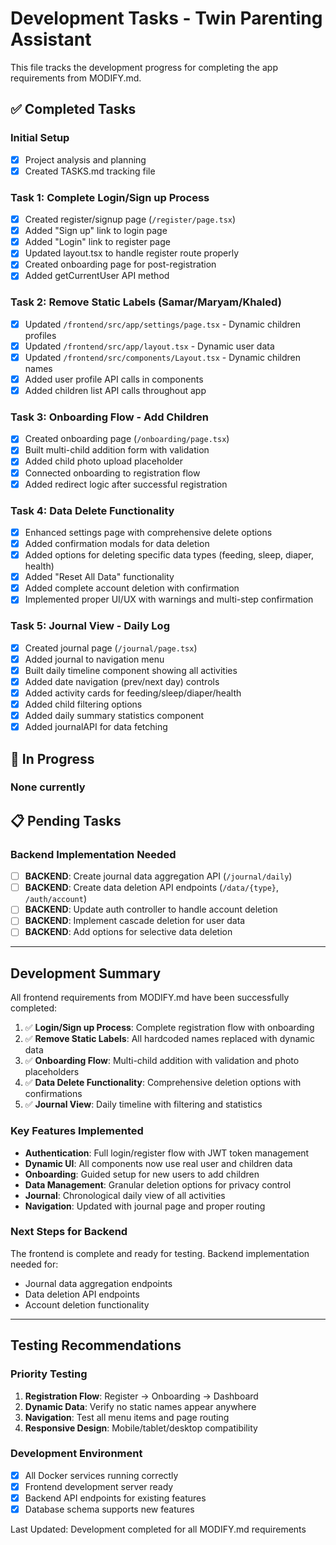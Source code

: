 # Development Tasks - Twin Parenting Assistant

This file tracks the development progress for completing the app requirements from MODIFY.md.

## ✅ Completed Tasks

### Initial Setup
- [x] Project analysis and planning
- [x] Created TASKS.md tracking file

### Task 1: Complete Login/Sign up Process
- [x] Created register/signup page (`/register/page.tsx`)
- [x] Added "Sign up" link to login page
- [x] Added "Login" link to register page
- [x] Updated layout.tsx to handle register route properly
- [x] Created onboarding page for post-registration
- [x] Added getCurrentUser API method

### Task 2: Remove Static Labels (Samar/Maryam/Khaled)
- [x] Updated `/frontend/src/app/settings/page.tsx` - Dynamic children profiles
- [x] Updated `/frontend/src/app/layout.tsx` - Dynamic user data
- [x] Updated `/frontend/src/components/Layout.tsx` - Dynamic children names
- [x] Added user profile API calls in components
- [x] Added children list API calls throughout app

### Task 3: Onboarding Flow - Add Children
- [x] Created onboarding page (`/onboarding/page.tsx`)
- [x] Built multi-child addition form with validation
- [x] Added child photo upload placeholder
- [x] Connected onboarding to registration flow
- [x] Added redirect logic after successful registration

### Task 4: Data Delete Functionality
- [x] Enhanced settings page with comprehensive delete options
- [x] Added confirmation modals for data deletion
- [x] Added options for deleting specific data types (feeding, sleep, diaper, health)
- [x] Added "Reset All Data" functionality
- [x] Added complete account deletion with confirmation
- [x] Implemented proper UI/UX with warnings and multi-step confirmation

### Task 5: Journal View - Daily Log
- [x] Created journal page (`/journal/page.tsx`)
- [x] Added journal to navigation menu
- [x] Built daily timeline component showing all activities
- [x] Added date navigation (prev/next day) controls
- [x] Added activity cards for feeding/sleep/diaper/health
- [x] Added child filtering options
- [x] Added daily summary statistics component
- [x] Added journalAPI for data fetching

## 🚧 In Progress

### None currently

## 📋 Pending Tasks

### Backend Implementation Needed
- [ ] **BACKEND**: Create journal data aggregation API (`/journal/daily`)
- [ ] **BACKEND**: Create data deletion API endpoints (`/data/{type}`, `/auth/account`)
- [ ] **BACKEND**: Update auth controller to handle account deletion
- [ ] **BACKEND**: Implement cascade deletion for user data
- [ ] **BACKEND**: Add options for selective data deletion

---

## Development Summary

All frontend requirements from MODIFY.md have been successfully completed:

1. ✅ **Login/Sign up Process**: Complete registration flow with onboarding
2. ✅ **Remove Static Labels**: All hardcoded names replaced with dynamic data
3. ✅ **Onboarding Flow**: Multi-child addition with validation and photo placeholders
4. ✅ **Data Delete Functionality**: Comprehensive deletion options with confirmations
5. ✅ **Journal View**: Daily timeline with filtering and statistics

### Key Features Implemented
- **Authentication**: Full login/register flow with JWT token management
- **Dynamic UI**: All components now use real user and children data
- **Onboarding**: Guided setup for new users to add children
- **Data Management**: Granular deletion options for privacy control
- **Journal**: Chronological daily view of all activities
- **Navigation**: Updated with journal page and proper routing

### Next Steps for Backend
The frontend is complete and ready for testing. Backend implementation needed for:
- Journal data aggregation endpoints
- Data deletion API endpoints
- Account deletion functionality

---

## Testing Recommendations

### Priority Testing
1. **Registration Flow**: Register → Onboarding → Dashboard
2. **Dynamic Data**: Verify no static names appear anywhere
3. **Navigation**: Test all menu items and page routing
4. **Responsive Design**: Mobile/tablet/desktop compatibility

### Development Environment
- [x] All Docker services running correctly
- [x] Frontend development server ready
- [x] Backend API endpoints for existing features
- [x] Database schema supports new features

Last Updated: Development completed for all MODIFY.md requirements